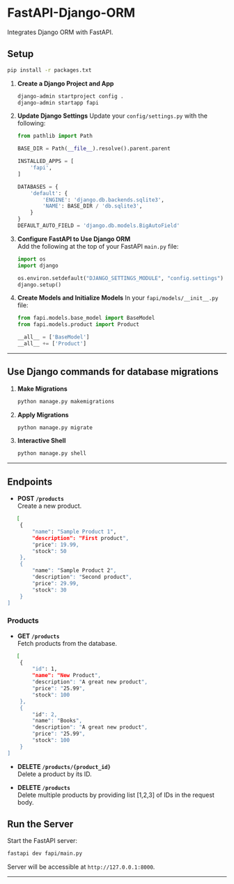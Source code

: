 # **FastAPI-Django-ORM**

Integrates Django ORM with FastAPI.

## **Setup**
   ```bash
   pip install -r packages.txt
   ```

1. **Create a Django Project and App**
   ```bash
   django-admin startproject config .
   django-admin startapp fapi
   ```
   
2. **Update Django Settings**
   Update your `config/settings.py` with the following:

   ```python
   from pathlib import Path

   BASE_DIR = Path(__file__).resolve().parent.parent

   INSTALLED_APPS = [
       'fapi',
   ]

   DATABASES = {
       'default': {
           'ENGINE': 'django.db.backends.sqlite3',
           'NAME': BASE_DIR / 'db.sqlite3',
       }
   }
   DEFAULT_AUTO_FIELD = 'django.db.models.BigAutoField'
   ```

3. **Configure FastAPI to Use Django ORM**  
   Add the following at the top of your FastAPI `main.py` file:
   ```python
   import os
   import django

   os.environ.setdefault("DJANGO_SETTINGS_MODULE", "config.settings")
   django.setup()
   ```

4. **Create Models and Initialize Models**
   In your `fapi/models/__init__.py` file:
   ```python
   from fapi.models.base_model import BaseModel
   from fapi.models.product import Product

   __all__ = ['BaseModel']
   __all__ += ['Product']
   ```

---

## **Use Django commands for database migrations**

1. **Make Migrations**
   ```bash
   python manage.py makemigrations
   ```

2. **Apply Migrations**
   ```bash
   python manage.py migrate
   ```

3. **Interactive Shell**
   ```bash
   python manage.py shell
   ```

---

## **Endpoints**

- **POST `/products`**  
  Create a new product.
```bash
   [
    {
        "name": "Sample Product 1",
        "description": "First product",
        "price": 19.99,
        "stock": 50
    },
    {
        "name": "Sample Product 2",
        "description": "Second product",
        "price": 29.99,
        "stock": 30
    }
]
```

### **Products**
- **GET `/products`**  
  Fetch products from the database.
```bash
   [
    {
        "id": 1,
        "name": "New Product",
        "description": "A great new product",
        "price": "25.99",
        "stock": 100
    },
    {
        "id": 2,
        "name": "Books",
        "description": "A great new product",
        "price": "25.99",
        "stock": 100
    }
]
   ```

- **DELETE `/products/{product_id}`**  
  Delete a product by its ID.

- **DELETE `/products`**  
  Delete multiple products by providing list [1,2,3] of IDs in the request body.

## **Run the Server**

Start the FastAPI server:

```bash
fastapi dev fapi/main.py
```

Server will be accessible at `http://127.0.0.1:8000`.

---

